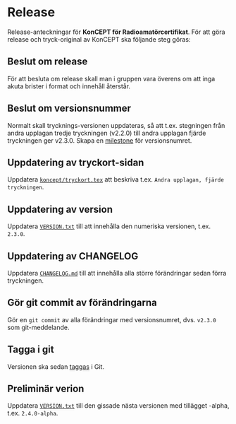 # Release

Release-anteckningar för **KonCEPT för Radioamatörcertifikat**.
För att göra release och tryck-original av KonCEPT ska följande steg göras:

## Beslut om release

För att besluta om release skall man i gruppen vara överens om att inga akuta
brister i format och innehåll återstår.

## Beslut om versionsnummer

Normalt skall trycknings-versionen uppdateras, så att t.ex. stegningen från
andra upplagan tredje tryckningen (v2.2.0) till andra upplagan fjärde
tryckningen ger v2.3.0.
Skapa en [milestone](https://github.com/SverigesSandareamatorer/SSA-Akademin/milestones)
för versionsnumret.

## Uppdatering av tryckort-sidan

Uppdatera [`koncept/tryckort.tex`](koncept/tryckort.tex) att beskriva t.ex. `Andra upplagan, fjärde tryckningen`.

## Uppdatering av version

Uppdatera [`VERSION.txt`](VERSION.txt) till att innehålla den numeriska versionen, t.ex. `2.3.0`.

## Uppdatering av CHANGELOG

Uppdatera [`CHANGELOG.md`](CHANGELOG.md) till att innehålla alla större förändringar sedan förra
tryckningen.

## Gör git commit av förändringarna

Gör en `git commit` av alla förändringar med versionsnumret, dvs. `v2.3.0` som
git-meddelande.

## Tagga i git

Versionen ska sedan [taggas](https://github.com/SverigesSandareamatorer/SSA-Akademin/tags) i Git.

## Preliminär verion

Uppdatera [`VERSION.txt`](VERSION.txt) till den gissade nästa versionen med tillägget -alpha, t.ex. `2.4.0-alpha`.
